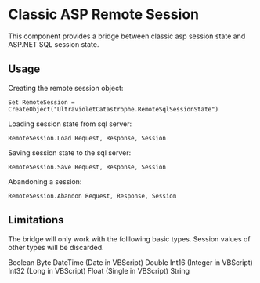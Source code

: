 Classic ASP Remote Session
=============

This component provides a bridge between classic asp session state and ASP.NET SQL session state.

Usage
---------------------

Creating the remote session object:

    Set RemoteSession = CreateObject("UltravioletCatastrophe.RemoteSqlSessionState")

Loading session state from sql server:

    RemoteSession.Load Request, Response, Session
    
Saving session state to the sql server:

    RemoteSession.Save Request, Response, Session
    
Abandoning a session:

    RemoteSession.Abandon Request, Response, Session
    
Limitations
---------------------

The bridge will only work with the folllowing basic types. Session values of other types will be discarded.

Boolean
Byte
DateTime (Date in VBScript)
Double
Int16 (Integer in VBScript)
Int32 (Long in VBScript)
Float (Single in VBScript)
String